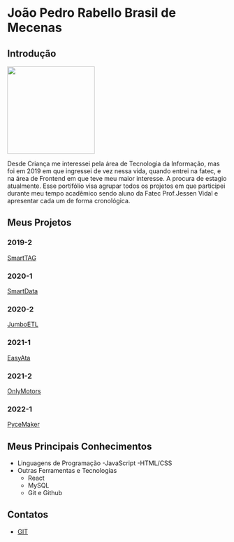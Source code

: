 # João Pedro Rabello Brasil de Mecenas

## Introdução

<img src="https://avatars.githubusercontent.com/u/46054230?s=400&u=89f010c9d628f85bf4b5f15f7f76043bf38a8cce&v=4" width="200"/>

Desde Criança me interessei pela área de Tecnologia da Informação, mas foi em 2019 em que ingressei de vez nessa vida, quando entrei na fatec, e na área de Frontend em que teve meu maior interesse. A procura de estagio atualmente. Esse portifólio visa agrupar todos os projetos em que participei durante meu tempo acadêmico sendo aluno da Fatec Prof.Jessen Vidal e apresentar cada um de forma cronológica.

## Meus Projetos

### 2019-2
[SmartTAG](https://github.com/pedromecenas/Trabalho-de-Graduacao-Portifolio/blob/main/API%202019-2%20SmartTag/API%202019-2.SmartTag.md)

### 2020-1
[SmartData](https://github.com/pedromecenas/Trabalho-de-Graduacao-Portifolio/blob/main/API%202020-1.SmartData/API%202020-1.SmartData.md)

### 2020-2
[JumboETL](https://github.com/pedromecenas/Trabalho-de-Graduacao-Portifolio/blob/main/API%202020-2-JumboETL/API%202020-2-JumboETL.md)

### 2021-1
[EasyAta](https://github.com/pedromecenas/Trabalho-de-Graduacao-Portifolio/blob/main/API%202021-1-EasyAta/API%202021-1-EasyAta.md)

### 2021-2
[OnlyMotors](https://github.com/pedromecenas/Trabalho-de-Graduacao-Portifolio/blob/main/API%202021-2-OnlyMotors/API%202021-2.OnlyMotors.md)

### 2022-1
[PyceMaker](https://github.com/pedromecenas/Trabalho-de-Graduacao-Portifolio/blob/main/API%202022-1%20Pycemaker/API%202022-1%20Pycemaker.md)

## Meus Principais Conhecimentos
- Linguagens de Programação
	-JavaScript
	-HTML/CSS
- Outras Ferramentas e Tecnologias
	- React
	- MySQL
	- Git e Github

## Contatos
* [GIT](https://github.com/pedromecenas)



